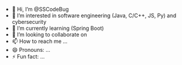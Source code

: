 - 👋 Hi, I’m @SSCodeBug
- 👀 I’m interested in software engineering (Java, C/C++, JS, Py) and cybersecurity
- 🌱 I’m currently learning (Spring Boot)
- 💞️ I’m looking to collaborate on 
- 📫 How to reach me ...
- 😄 Pronouns: ...
- ⚡ Fun fact: ...

<!---
SSCodeBug/SSCodeBug is a ✨ special ✨ repository because its `README.md` (this file) appears on your GitHub profile.
You can click the Preview link to take a look at your changes.
--->
